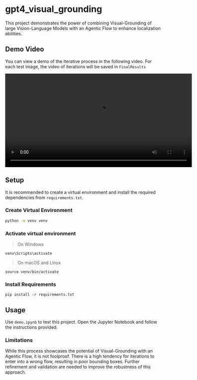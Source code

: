 # gpt4_visual_grounding
This project demonstrates the power of combining Visual-Grounding of large Vision-Language Models with an Agentic Flow to enhance localization abilities.

## Demo Video
You can view a demo of the iterative process in the following video. For each test image, the video of iterations will be saved in `FinalResults`

<video width="600" controls>
    <source src="FinalResults/man_with_glasses_1/iterations_video.mp4" type="video/mp4">
    Your browser does not support the video tag.
</video>

## Setup
It is recommended to create a virtual environment and install the required dependencies from `requirements.txt`.

### Create Virtual Environment
```sh
python -m venv venv
```

### Activate virtual environment

> On Windows

```
venv\Scripts\activate
```

> On macOS and Linux 

```
source venv/bin/activate
```

### Install Requirements

```
pip install -r requirements.txt
```


## Usage

Use `demo.ipynb` to test this project. Open the Jupyter Notebook and follow the instructions provided.


### Limitations

While this process showcases the potential of Visual-Grounding with an Agentic Flow, it is not foolproof. There is a high tendency for iterations to enter into a wrong flow, resulting in poor bounding boxes. Further refinement and validation are needed to improve the robustness of this approach.